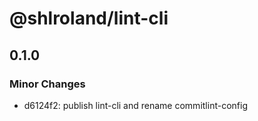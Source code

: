 # @shlroland/lint-cli

## 0.1.0

### Minor Changes

- d6124f2: publish lint-cli and rename commitlint-config

